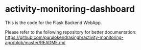 # activity-monitoring-dashboard

This is the code for the Flask Backend WebApp.

Please refer to the following repository for better documentation: https://github.com/purulokendrasingh/activity-monitoring-app/blob/master/README.md

